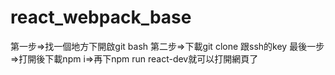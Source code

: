 # react_webpack_base
第一步=>找一個地方下開啟git bash
第二步=>下載git clone 跟ssh的key
最後一步=>打開後下載npm i=>再下npm run react-dev就可以打開網頁了
